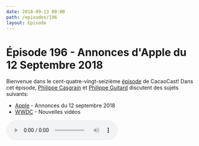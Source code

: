 ```yaml
---
date: 2018-09-13 00:00
path: /episodes/196
layout: Episode
---
```

# Épisode 196 - Annonces d'Apple du 12 Septembre 2018
<p>Bienvenue dans le cent-quatre-vingt-seizième <a href="https://cacaocast.com/media/cacaocast_196.mp3" title="CacaoCast Episode 196">épisode</a> de CacaoCast! Dans cet épisode, <a href="http://www.twitter.com/philippec" title="Philippe Casgrain sur Twitter">Philippe Casgrain</a> et <a href="http://www.twitter.com/philippeguitard" title="Philippe Guitard sur Twitter">Philippe Guitard</a> discutent des sujets suivants:</p>
<ul><li><a href="https://www.apple.com/apple-events/september-2018/" title="Apple">Apple</a> - Annonces du 12 septembre 2018</li>
<li><a href="https://developer.apple.com/videos/" title="WWDC">WWDC</a> - Nouvelles vidéos</li>
</ul>
<p><audio controls><source src="https://cacaocast.com/media/cacaocast_196.mp3" type="audio/mpeg"><source src="https://cacaocast.com/media/cacaocast_196.mp3" type="audio/mp4">Votre navigateur ne supporte pas l'élément audio / Your browser does not support the audio element.</audio></p>
